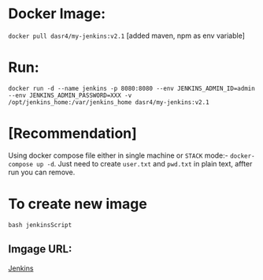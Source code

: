# Docker Image: 
`docker pull dasr4/my-jenkins:v2.1` [added maven, npm as env variable]

# Run:
`docker run -d --name jenkins -p 8080:8080 --env JENKINS_ADMIN_ID=admin --env JENKINS_ADMIN_PASSWORD=XXX -v /opt/jenkins_home:/var/jenkins_home dasr4/my-jenkins:v2.1`

# [Recommendation]
Using docker compose file either in single machine or `STACK` mode:- `docker-compose up -d`.
Just need to create `user.txt` and `pwd.txt` in plain text, affter run you can remove. 
# To create new image
`bash jenkinsScript`

## Imgage URL:
[Jenkins](https://hub.docker.com/repository/docker/dasr4/my-jenkins)
